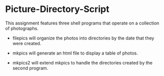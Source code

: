 # Picture-Directory-Script
This assignment features three shell programs that operate on a collection of photographs.

- filepics will organize the photos into directories by the date that they were created.

- mkpics will generate an html file to display a table of photos.

- mkpics2 will extend mkpics to handle the directories created by the second program.
